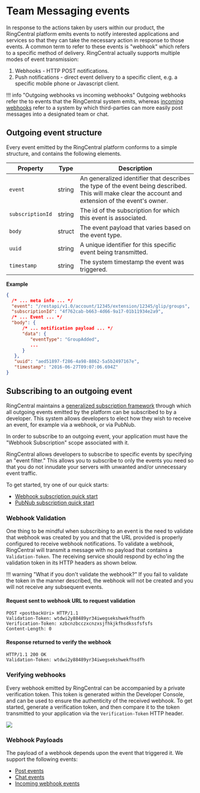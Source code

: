 # Team Messaging events

In response to the actions taken by users within our product, the RingCentral platform emits events to notify interested applications and services so that they can take the necessary action in response to those events. A common term to refer to these events is "webhook" which refers to a specific method of delivery. RingCentral actually supports multiple modes of event transmission:

1. Webhooks - HTTP POST notifications.
2. Push notifications - direct event delivery to a specific client, e.g. a specific mobile phone or Javascript client.

!!! info "Outgoing webhooks vs incoming webhooks"
    Outgoing webhooks refer the to events that the RingCentral system emits, whereas [incoming webhooks](../incoming-webhooks/webhook-creation) refer to a system by which third-parties can more easily post messages into a designated team or chat. 

## Outgoing event structure

Every event emitted by the RingCentral platform conforms to a simple structure, and contains the following elements.

| Property | Type | Description |
|-|-|-|
| `event` | string | An generalized identifier that describes the type of the event being described. This will make clear the account and extension of the event's owner. |
| `subscriptionId` | string | The id of the subscription for which this event is associated. |
| `body` | struct | The event payload that varies based on the event type. |
| `uuid` | string | A unique identifier for this specific event being transmitted. |
| `timestamp` | string | The system timestamp the event was triggered. |

**Example**

```json
{
  /* ... meta info ... */
  "event": "/restapi/v1.0/account/12345/extension/12345/glip/groups",
  "subscriptionId": "4f762cab-b663-4d66-9a17-01b11934e2a9",
  /* ... Event ... */
  "body": {
      /* ... notification payload ... */
      "data": {
         "eventType": "GroupAdded",
         ...
      }
   },
   "uuid": "aed51897-f286-4a98-8862-5a5b2497167e",
   "timestamp": "2016-06-27T09:07:06.694Z"
}
```

## Subscribing to an outgoing event

RingCentral maintains a [generalized subscription framework](../../../notifications/) through which all outgoing events emitted by the platform can be subscribed to by a developer. This system allows developers to elect how they wish to receive an event, for example via a webhook, or via PubNub.

In order to subscribe to an outgoing event, your application must have the "Webhook Subscription" scope associated with it. 

RingCentral allows developers to subscribe to specific events by specifying an "event filter." This allows you to subscribe to only the events you need so that you do not innudate your servers with unwanted and/or unnecessary event traffic. 

To get started, try one of our quick starts:

* [Webhook subscription quick start](../../../notifications/webhooks/quick-start/)
* [PubNub subscription quick start](../../../notifications/push-notifications/quick-start/)

### Webhook Validation

One thing to be mindful when subscribing to an event is the need to validate that webhook was created by you and that the URL provided is properly configured to receive webhook notifications. To validate a webhook, RingCentral will transmit a message with no payload that contains a `Validation-Token`. The receiving service should respond by echo'ing the validation token in its HTTP headers as shown below.

!!! warning "What if you don't validate the webhook?"
    If you fail to validate the token in the manner described, the webhook will not be created and you will not receive any subsequent events. 

#### Request sent to webhook URL to request validation

```http
POST <postbackUri> HTTP/1.1
Validation-Token: wtdwi2y88489yr34iwegsekshwekfhsdfh
Verification-Token: xzbcnzbcczxcnzxsjfhkjkfhsdkssfsfsfs
Content-Length: 0
```

#### Response returned to verify the webhook

```http
HTTP/1.1 200 OK
Validation-Token: wtdwi2y88489yr34iwegsekshwekfhsdfh
```

### Verifying webhooks

Every webhook emitted by RingCentral can be accompanied by a private verification token. This token is generated within the Developer Console, and can be used to ensure the authenticity of the received webhook. To get started, generate a verification token, and then compare it to the token transmitted to your application via the `Verification-Token` HTTP header.

<img class="img-fluid" src="../webhook-verification.png" style="max-width: 500px">

### Webhook Payloads

The payload of a webhook depends upon the event that triggered it. We support the following events:

* [Post events](../posts/)
* [Chat events](../groups/)
* [Incoming webhook events](../incoming-webhooks/)
